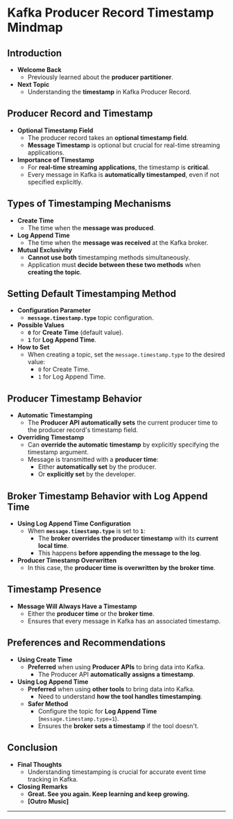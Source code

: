 # Kafka Producer Record Timestamp Mindmap

## Introduction

- **Welcome Back**
  - Previously learned about the **producer partitioner**.
- **Next Topic**
  - Understanding the **timestamp** in Kafka Producer Record.

## Producer Record and Timestamp

- **Optional Timestamp Field**
  - The producer record takes an **optional timestamp field**.
  - **Message Timestamp** is optional but crucial for real-time streaming applications.
- **Importance of Timestamp**
  - For **real-time streaming applications**, the timestamp is **critical**.
  - Every message in Kafka is **automatically timestamped**, even if not specified explicitly.

## Types of Timestamping Mechanisms

- **Create Time**
  - The time when the **message was produced**.
- **Log Append Time**
  - The time when the **message was received** at the Kafka broker.
- **Mutual Exclusivity**
  - **Cannot use both** timestamping methods simultaneously.
  - Application must **decide between these two methods** when **creating the topic**.

## Setting Default Timestamping Method

- **Configuration Parameter**
  - **`message.timestamp.type`** topic configuration.
- **Possible Values**
  - **`0`** for **Create Time** (default value).
  - **`1`** for **Log Append Time**.
- **How to Set**
  - When creating a topic, set the `message.timestamp.type` to the desired value:
    - `0` for Create Time.
    - `1` for Log Append Time.

## Producer Timestamp Behavior

- **Automatic Timestamping**
  - The **Producer API automatically sets** the current producer time to the producer record's timestamp field.
- **Overriding Timestamp**
  - Can **override the automatic timestamp** by explicitly specifying the timestamp argument.
  - Message is transmitted with a **producer time**:
    - Either **automatically set** by the producer.
    - Or **explicitly set** by the developer.

## Broker Timestamp Behavior with Log Append Time

- **Using Log Append Time Configuration**
  - When **`message.timestamp.type`** is set to **`1`**:
    - The **broker overrides the producer timestamp** with its **current local time**.
    - This happens **before appending the message to the log**.
- **Producer Timestamp Overwritten**
  - In this case, the **producer time is overwritten by the broker time**.

## Timestamp Presence

- **Message Will Always Have a Timestamp**
  - Either the **producer time** or the **broker time**.
  - Ensures that every message in Kafka has an associated timestamp.

## Preferences and Recommendations

- **Using Create Time**
  - **Preferred** when using **Producer APIs** to bring data into Kafka.
    - The Producer API **automatically assigns a timestamp**.
- **Using Log Append Time**
  - **Preferred** when using **other tools** to bring data into Kafka.
    - Need to understand **how the tool handles timestamping**.
  - **Safer Method**
    - Configure the topic for **Log Append Time** (`message.timestamp.type=1`).
    - Ensures the **broker sets a timestamp** if the tool doesn't.

## Conclusion

- **Final Thoughts**
  - Understanding timestamping is crucial for accurate event time tracking in Kafka.
- **Closing Remarks**
  - **Great. See you again. Keep learning and keep growing.**
  - **[Outro Music]**

---
